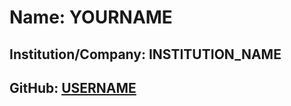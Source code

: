 # Name: YOURNAME

## Institution/Company: INSTITUTION_NAME

## GitHub: [USERNAME](https://github.com/USERNAME)

